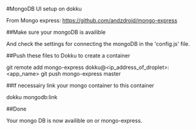 #MongoDB UI setup on dokku

From Mongo express: https://github.com/andzdroid/mongo-express

##Make sure your mongoDB is availible

And check the settings for connecting the mongoDB in the 'config.js' file.

##Push these files to Dokku to create a container

git remote add mongo-express dokku@<ip_address_of_droplet>:<app_name>
git push mongo-express master

##If necessairy link your mongo container to this container

dokku mongodb:link <app> <database>

##Done

Your mongo DB is now availible on or mongo-express.